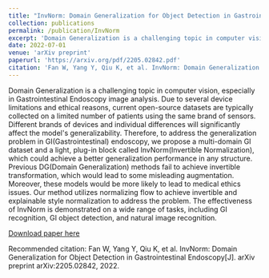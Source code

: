 ```yaml
---
title: "InvNorm: Domain Generalization for Object Detection in Gastrointestinal Endoscopy"
collection: publications
permalink: /publication/InvNorm
excerpt: 'Domain Generalization is a challenging topic in computer vision, especially in Gastrointestinal Endoscopy image analysis. Due to several device limitations and ethical reasons, current open-source datasets are typically collected on a limited number of patients using the same brand of sensors. Different brands of devices and individual differences will significantly affect the model's generalizability. Therefore, to address the generalization problem in GI(Gastrointestinal) endoscopy, we propose a multi-domain GI dataset and a light, plug-in block called InvNorm(Invertible Normalization), which could achieve a better generalization performance in any structure. Previous DG(Domain Generalization) methods fail to achieve invertible transformation, which would lead to some misleading augmentation. Moreover, these models would be more likely to lead to medical ethics issues. Our method utilizes normalizing flow to achieve invertible and explainable style normalization to address the problem. The effectiveness of InvNorm is demonstrated on a wide range of tasks, including GI recognition, GI object detection, and natural image recognition.'
date: 2022-07-01
venue: 'arXiv preprint'
paperurl: 'https://arxiv.org/pdf/2205.02842.pdf'
citation: 'Fan W, Yang Y, Qiu K, et al. InvNorm: Domain Generalization for Object Detection in Gastrointestinal Endoscopy[J]. arXiv preprint arXiv:2205.02842, 2022.'
---
```

Domain Generalization is a challenging topic in computer vision, especially in Gastrointestinal Endoscopy image analysis. Due to several device limitations and ethical reasons, current open-source datasets are typically collected on a limited number of patients using the same brand of sensors. Different brands of devices and individual differences will significantly affect the model's generalizability. Therefore, to address the generalization problem in GI(Gastrointestinal) endoscopy, we propose a multi-domain GI dataset and a light, plug-in block called InvNorm(Invertible Normalization), which could achieve a better generalization performance in any structure. Previous DG(Domain Generalization) methods fail to achieve invertible transformation, which would lead to some misleading augmentation. Moreover, these models would be more likely to lead to medical ethics issues. Our method utilizes normalizing flow to achieve invertible and explainable style normalization to address the problem. The effectiveness of InvNorm is demonstrated on a wide range of tasks, including GI recognition, GI object detection, and natural image recognition.

[Download paper here](https://arxiv.org/pdf/2205.02842.pdf)

Recommended citation: Fan W, Yang Y, Qiu K, et al. InvNorm: Domain Generalization for Object Detection in Gastrointestinal Endoscopy[J]. arXiv preprint arXiv:2205.02842, 2022.